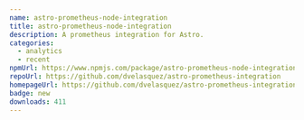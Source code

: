 ```yaml
---
name: astro-prometheus-node-integration
title: astro-prometheus-node-integration
description: A prometheus integration for Astro.
categories:
  - analytics
  - recent
npmUrl: https://www.npmjs.com/package/astro-prometheus-node-integration
repoUrl: https://github.com/dvelasquez/astro-prometheus-integration
homepageUrl: https://github.com/dvelasquez/astro-prometheus-integration/tree/main/packages/astro-prometheus-node-integration#readme
badge: new
downloads: 411
---
```

